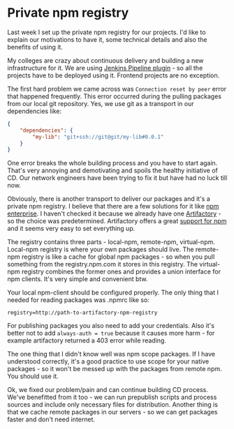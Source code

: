 # Private npm registry

Last week I set up the private npm registry for our projects. I'd like to explain our motivations to have it,
some technical details and also the benefits of using it.

My colleges are crazy about continuous delivery and building a new infrastructure for it. We are using
[Jenkins Pipeline plugin](https://wiki.jenkins-ci.org/display/JENKINS/Pipeline+Plugin) - so all the projects have to be
deployed using it. Frontend projects are no exception.

The first hard problem we came across was `Connection reset by peer` error that happened frequently. This error
occurred during the pulling packages from our local git repository. Yes, we use git as a transport in our dependencies like:
```json
{
    "dependencies": {
        "my-lib": "git+ssh://git@git/my-lib#0.0.1"
    }
}
```
One error breaks the whole building process and you have to start again. That's very annoying and demotivating and
spoils the healthy initiative of CD. Our network engineers have been trying to fix it but have had no luck till now.

Obviously, there is another transport to deliver our packages and it's a private npm registry. I believe that there are
a few solutions for it like [npm enterprise](https://www.npmjs.com/enterprise). I haven't checked it because we already
have one [Artifactory](https://www.jfrog.com/open-source/) - so the choice was predetermined. Artifactory offers a great
[support for npm](https://www.jfrog.com/confluence/display/RTF/Npm+Registry) and it seems very easy to set everything up.

The registry contains three parts - local-npm, remote-npm, virtual-npm. Local-npm registry is where your own packages
should live. The remote-npm registry is like a cache for global npm packages - so when you pull something from the
registry.npm.com it stores in this registry. The virtual-npm registry combines the former ones and provides a union
interface for npm clients. It's very simple and convenient btw.

Your local npm-client should be configured properly. The only thing that I needed for reading packages was .npmrc like so:
```
registry=http://path-to-artifactory-npm-registry
```
For publishing packages you also need to add your credentials. Also it's better not to add `always-auth = true` because
it causes more harm - for example artifactory returned a 403 error while reading.

The one thing that I didn't know well was npm scope packages. If I have understood correctly, it's a good practice to
use scope for your native packages - so it won't be messed up with the packages from remote npm. You should use it.

Ok, we fixed our problem/pain and can continue building CD process. We've benefitted from it too - we can run
prepublish scripts and process sources and include only necessary files for distribution. Another thing is that we
cache remote packages in our servers - so we can get packages faster and don't need internet.
